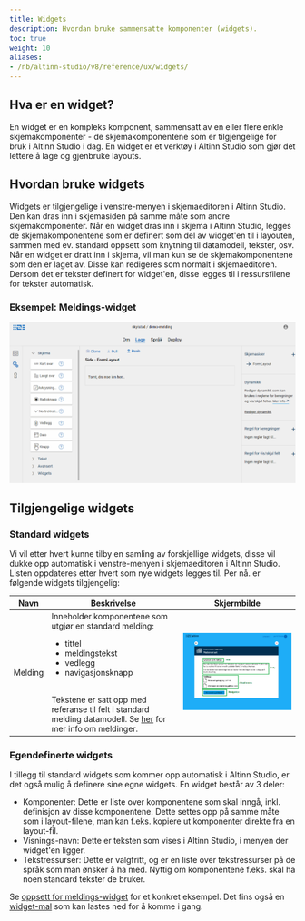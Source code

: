 ```yaml
---
title: Widgets
description: Hvordan bruke sammensatte komponenter (widgets).
toc: true
weight: 10
aliases:
- /nb/altinn-studio/v8/reference/ux/widgets/
---
```


## Hva er en widget?
En widget er en kompleks komponent, sammensatt av en eller flere enkle skjemakomponenter - de skjemakomponentene som er tilgjengelige
for bruk i Altinn Studio i dag. En widget er et verktøy i Altinn Studio som gjør det lettere å lage og gjenbruke layouts. 

## Hvordan bruke widgets
Widgets er tilgjengelige i venstre-menyen i skjemaeditoren i Altinn Studio. Den kan dras inn i skjemasiden på samme måte som andre skjemakomponenter.
Når en widget dras inn i skjema i Altinn Studio, legges de skjemakomponentene som er definert som del av widget'en til i layouten, sammen med ev. 
standard oppsett som knytning til datamodell, tekster, osv. Når en widget er dratt inn i skjema, vil man kun se de skjemakomponentene som den er laget av.
Disse kan redigeres som normalt i skjemaeditoren.
Dersom det er tekster definert for widget'en, disse legges til i ressursfilene for tekster automatisk.

### Eksempel: Meldings-widget

![Meldings-widget legges til i skjema](message-widget.gif "Meldings-widget legges til i skjema")

## Tilgjengelige widgets

### Standard widgets
Vi vil etter hvert kunne tilby en samling av forskjellige widgets, disse vil dukke opp automatisk i venstre-menyen i skjemaeditoren i Altinn Studio.
Listen oppdateres etter hvert som nye widgets legges til. Per nå. er følgende widgets tilgjengelig:

| Navn | Beskrivelse | Skjermbilde | 
| ---- | ----------- | ----------- | 
| Melding | Inneholder komponentene som utgjør en standard melding:<br><ul> <li>tittel<br><li>meldingstekst<br><li>vedlegg<br><li>navigasjonsknapp</ul><br> Tekstene er satt opp med referanse til felt i standard melding datamodell. Se [her](../../../configuration/process/message) for mer info om meldinger. | ![Standard melding](message-app.png) | 

### Egendefinerte widgets
I tillegg til standard widgets som kommer opp automatisk i Altinn Studio, er det også mulig å definere sine egne widgets. En widget består av 3 deler:

- Komponenter: Dette er liste over komponentene som skal inngå, inkl. definisjon av disse komponentene. Dette settes opp på samme måte som i layout-filene, man kan f.eks. kopiere ut komponenter direkte fra en layout-fil.
- Visnings-navn: Dette er teksten som vises i Altinn Studio, i menyen der widget'en ligger.
- Tekstressurser: Dette er valgfritt, og er en liste over tekstressurser på de språk som man ønsker å ha med. Nyttig om komponentene f.eks. skal ha noen standard tekster de bruker.

Se [oppsett for meldings-widget](https://altinncdn.no/altinn-apps/widgets/message.json) for et konkret eksempel. Det fins også en [widget-mal](https://altinncdn.no/altinn-apps/widgets/widget-template.json) som kan lastes ned for å komme i gang.
